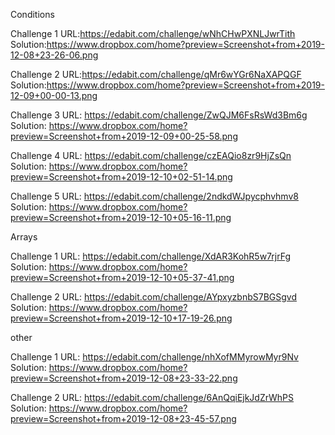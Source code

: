 Conditions

Challenge 1
URL:https://edabit.com/challenge/wNhCHwPXNLJwrTith
Solution:https://www.dropbox.com/home?preview=Screenshot+from+2019-12-08+23-26-06.png

Challenge 2
URL:https://edabit.com/challenge/qMr6wYGr6NaXAPQGF
Solution:https://www.dropbox.com/home?preview=Screenshot+from+2019-12-09+00-00-13.png

Challenge 3
URL: https://edabit.com/challenge/ZwQJM6FsRsWd3Bm6g
Solution: https://www.dropbox.com/home?preview=Screenshot+from+2019-12-09+00-25-58.png

Challenge 4
URL: https://edabit.com/challenge/czEAQio8zr9HjZsQn
Solution: https://www.dropbox.com/home?preview=Screenshot+from+2019-12-10+02-51-14.png

Challenge 5
URL: https://edabit.com/challenge/2ndkdWJpycphvhmv8
Solution: https://www.dropbox.com/home?preview=Screenshot+from+2019-12-10+05-16-11.png


Arrays

Challenge 1
URL: https://edabit.com/challenge/XdAR3KohR5w7rjrFg
Solution: https://www.dropbox.com/home?preview=Screenshot+from+2019-12-10+05-37-41.png

Challenge 2
URL: https://edabit.com/challenge/AYpxyzbnbS7BGSgvd
Solution: https://www.dropbox.com/home?preview=Screenshot+from+2019-12-10+17-19-26.png


other

Challenge 1
URL: https://edabit.com/challenge/nhXofMMyrowMyr9Nv
Solution: https://www.dropbox.com/home?preview=Screenshot+from+2019-12-08+23-33-22.png

Challenge 2
URL: https://edabit.com/challenge/6AnQqiEjkJdZrWhPS
Solution: https://www.dropbox.com/home?preview=Screenshot+from+2019-12-08+23-45-57.png
